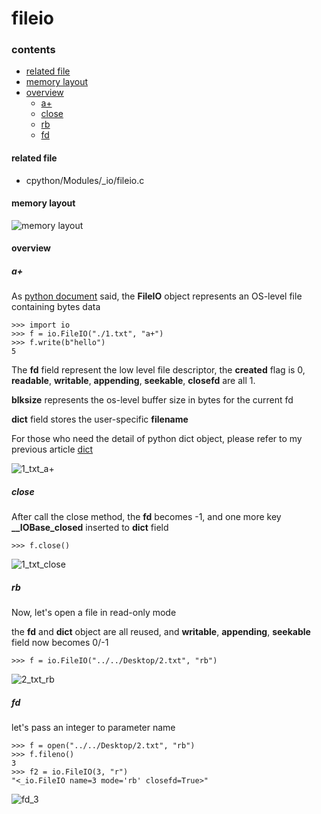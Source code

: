 # fileio

### contents

* [related file](#related-file)
* [memory layout](#memory-layout)
* [overview](#overview)
    * [a+](#a+)
    * [close](#close)
    * [rb](#rb)
    * [fd](#fd)

#### related file
* cpython/Modules/_io/fileio.c

#### memory layout

![memory layout](https://github.com/zpoint/CPython-Internals/blob/master/Modules/io/fileio/layout.png)

#### overview

##### a+

As [python document](https://docs.python.org/3/library/io.html#raw-file-i-o) said, the **FileIO** object represents an OS-level file containing bytes data

    >>> import io
    >>> f = io.FileIO("./1.txt", "a+")
    >>> f.write(b"hello")
    5

The **fd** field represent the low level file descriptor, the **created** flag is 0, **readable**, **writable**, **appending**, **seekable**, **closefd** are all 1.

**blksize** represents the os-level buffer size in bytes for the current fd

**dict** field stores the user-specific **filename**

For those who need the detail of python dict object, please refer to my previous article [dict](https://github.com/zpoint/CPython-Internals/blob/master/BasicObject/dict/dict.md)

![1_txt_a+](https://github.com/zpoint/CPython-Internals/blob/master/Modules/io/fileio/1_txt_a+.png)

##### close

After call the close method, the **fd** becomes -1, and one more key **__IOBase_closed** inserted to **dict** field

    >>> f.close()

![1_txt_close](https://github.com/zpoint/CPython-Internals/blob/master/Modules/io/fileio/1_txt_close.png)

##### rb

Now, let's open a file in read-only mode

the **fd** and **dict** object are all reused, and **writable**, **appending**, **seekable** field now becomes 0/-1

    >>> f = io.FileIO("../../Desktop/2.txt", "rb")

![2_txt_rb](https://github.com/zpoint/CPython-Internals/blob/master/Modules/io/fileio/2_txt_rb.png)

##### fd

let's pass an integer to parameter name

    >>> f = open("../../Desktop/2.txt", "rb")
    >>> f.fileno()
    3
    >>> f2 = io.FileIO(3, "r")
    "<_io.FileIO name=3 mode='rb' closefd=True>"

![fd_3](https://github.com/zpoint/CPython-Internals/blob/master/Modules/io/fileio/fd_3.png)

